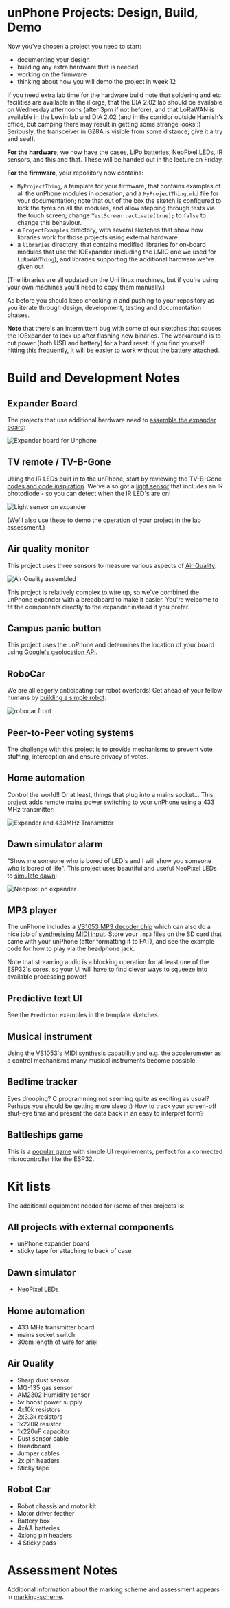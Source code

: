 unPhone Projects: Design, Build, Demo
===

Now you've chosen a project you need to start:

- documenting your design
- building any extra hardware that is needed
- working on the firmware
- thinking about how you will demo the project in week 12

If you need extra lab time for the hardware build note that soldering and etc.
facilities are available in the iForge, that the DIA 2.02 lab should be
available on Wednesday afternoons (after 3pm if not before), and that LoRaWAN
is available in the Lewin lab and DIA 2.02 (and in the corridor outside
Hamish's office, but camping there may result in getting some strange looks :)
Seriously, the transceiver in G28A is visible from some distance; give it a
try and see!).

**For the hardware**, we now have the cases, LiPo batteries, NeoPixel LEDs, IR
sensors, and this and that. These will be handed out in the lecture on Friday.

**For the firmware**, your repository now contains:

- `MyProjectThing`, a template for your firmware, that contains examples of
  all the unPhone modules in operation, and a `MyProjectThing.mkd` file for
  your documentation; note that out of the box the sketch is configured to
  kick the tyres on all the modules, and allow stepping through tests via the
  touch screen; change `TestScreen::activate(true);` to `false` to change this
  behaviour.
- a `ProjectExamples` directory, with several sketches that show how libraries
  work for those projects using external hardware
- a `libraries` directory, that contains modified libraries for on-board
  modules that use the IOExpander (including the LMIC one we used for
  `LoRaWANThing`), and libraries supporting the additional hardware we've
  given out

(The libraries are all updated on the Uni linux machines, but if you're using
your own machines you'll need to copy them manually.)

As before you should keep checking in and pushing to your repository as you
iterate through design, development, testing and documentation phases.

**Note** that there's an intermittent bug with some of our sketches that
causes the IOExpander to lock up after flashing new binaries. The workaround
is to cut power (both USB and battery) for a hard reset. If you find yourself
hitting this frequently, it will be easier to work without the battery
attached.


# Build and Development Notes

## Expander Board

The projects that use additional hardware need to  [assemble the expander
board](Expander/README.mkd):

![Expander board for Unphone](Expander/Expander_with_headers_and_ffc.jpg) 


## TV remote / TV-B-Gone

Using the IR LEDs built in to the unPhone, start by reviewing the TV-B-Gone
[codes and code
inspiration](https://learn.adafruit.com/tv-b-gone-kit?view=all). We've also
got a [light sensor](LightSensor/README.mkd) that includes an IR photodiode -
so you can detect when the IR LED's are on!

![Light sensor on expander](LightSensor/Light_sensor_expander.jpg)

(We'll also use these to demo the operation of your project in the lab
assessment.)


## Air quality monitor

This project uses three sensors to measure various aspects of [Air
Quality](AirQuality/README.mkd):

![Air Quality assembled](AirQuality/Breadboard_with_sensors.jpg)

This project is relatively complex to wire up, so we've combined the unPhone
expander with a breadboard to make it easier. You're welcome to fit the
components directly to the expander instead if you prefer.


## Campus panic button

This project uses the unPhone and determines the location of your board using
[Google's geolocation API](PanicButton/README.mkd). 


## RoboCar
    
We are all eagerly anticipating our robot overlords! Get ahead of your fellow
humans by [building a simple robot](RoboCar/README.mkd):

![robocar front](RoboCar/robocar_front.jpg) 


## Peer-to-Peer voting systems

The [challenge with this project](P2PVoting/README.mkd) is to provide
mechanisms to prevent vote stuffing, interception and ensure privacy of votes.


## Home automation

Control the world!! Or at least, things that plug into a mains socket... This
project adds remote [mains power switching](MainsPowerSwitchingNotes/) to your
unPhone using a 433 MHz transmitter:

![Expander and 433MHz
Transmitter](MainsPowerSwitchingNotes/Expander_and_433.jpg) 
      

## Dawn simulator alarm

"Show me someone who is bored of LED's and I will show you someone who is
bored of life". This project uses beautiful and useful NeoPixel LEDs to
[simulate dawn](NeoPixel/README.mkd):

![Neopixel on expander](NeoPixel/Neopixel_on_expander.jpg) 


## MP3 player

The unPhone includes a [VS1053 MP3 decoder
chip](http://www.vlsi.fi/en/products/vs1053.html) which can also do a nice job
of [synthesising MIDI
input](http://www.vlsi.fi/fileadmin/software/VS10XX/vs1053mid.mp3). Store your
`.mp3` files on the SD card that came with your unPhone (after formatting it
to FAT), and see the example code for how to play via the headphone jack.

Note that streaming audio is a blocking operation for at least one of the
ESP32's cores, so your UI will have to find clever ways to squeeze into
available processing power!


## Predictive text UI

See the `Predictor` examples in the template sketches.


## Musical instrument

Using the [VS1053](http://www.vlsi.fi/en/products/vs1053.html)'s [MIDI
synthesis](http://www.vlsi.fi/fileadmin/software/VS10XX/vs1053mid.mp3)
capability and e.g. the accelerometer as a control mechanisms many musical
instruments become possible.


## Bedtime tracker

Eyes drooping? C programming not seeming quite as exciting as usual? Perhaps
you should be getting more sleep :)  How to track your screen-off shut-eye
time and present the data back in an easy to interpret form?


## Battleships game

This is a [popular game](https://en.wikipedia.org/wiki/Battleship_(game)) with
simple UI requirements, perfect for a connected microcontroller like the
ESP32.


# Kit lists

The additional equipment needed for (some of the) projects is:


## All projects with external components

- unPhone expander board
- sticky tape for attaching to back of case


## Dawn simulator

- NeoPixel LEDs


## Home automation

- 433 MHz transmitter board
- mains socket switch
- 30cm length of wire for ariel


## Air Quality

- Sharp dust sensor
- MQ-135 gas sensor
- AM2302 Humidity sensor
- 5v boost power supply
- 4x10k resistors
- 2x3.3k resistors
- 1x220R resistor
- 1x220uF capacitor
- Dust sensor cable
- Breadboard
- Jumper cables
- 2x pin headers
- Sticky tape


## Robot Car

- Robot chassis and motor kit
- Motor driver feather
- Battery box
- 4xAA batteries
- 4xlong pin headers
- 4 Sticky pads


# Assessment Notes

Additional information about the marking scheme and assessment appears in
[marking-scheme](marking-scheme.mkd).
